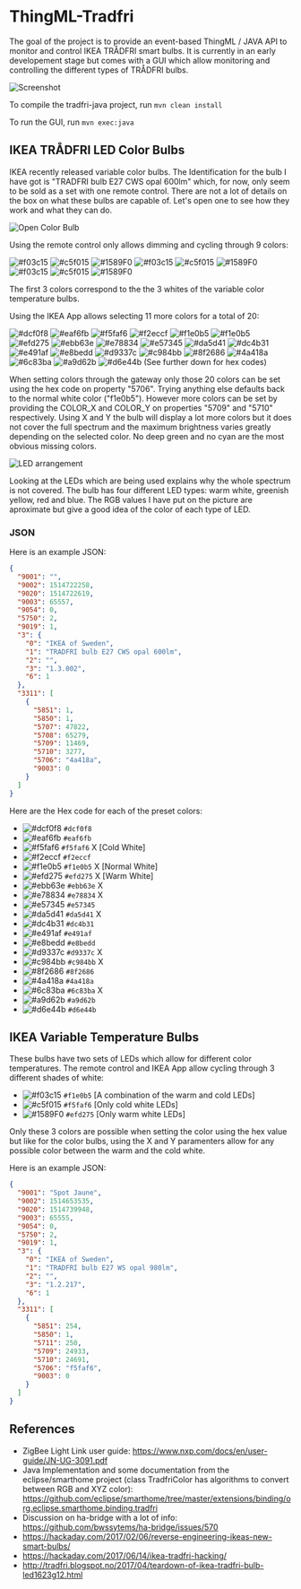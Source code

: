 # ThingML-Tradfri

The goal of the project is to provide an event-based ThingML / JAVA API to monitor and control IKEA TRÅDFRI smart bulbs.  It is currently in an early developement stage but comes with a GUI which allow monitoring and controlling the different types of TRÅDFRI bulbs.

![Screenshot](doc/screenshot.png  "Screenshot")

To compile the tradfri-java project, run `mvn clean install`

To run the GUI, run `mvn exec:java`

## IKEA TRÅDFRI LED Color Bulbs

IKEA recently released variable color bulbs. The Identification for the bulb I have got is "TRADFRI bulb E27 CWS opal 600lm" which, for now, only seem to be sold as a set with one remote control. There are not a lot of details on the box on what these bulbs are capable of. Let's open one to see how they work and what they can do.

![Open Color Bulb](doc/OpenBulb.jpg  "Open Color Bulb")

Using the remote control only allows dimming and cycling through 9 colors:

![#f03c15](https://placehold.it/15/f1e0b5/000000?text=+) ![#c5f015](https://placehold.it/15/f5faf6/000000?text=+) ![#1589F0](https://placehold.it/15/efd275/000000?text=+) ![#f03c15](https://placehold.it/15/ebb63e/000000?text=+) 	 ![#c5f015](https://placehold.it/15/e78834/000000?text=+) ![#1589F0](https://placehold.it/15/da5d41/000000?text=+)  ![#f03c15](https://placehold.it/15/d9337c/000000?text=+)  ![#c5f015](https://placehold.it/15/c984bb/000000?text=+) ![#1589F0](https://placehold.it/15/6c83ba/000000?text=+) 

 The first 3 colors correspond to the the 3 whites of the variable color temperature bulbs. 
 
 Using the IKEA App allows selecting 11 more colors for a total of 20: 

![#dcf0f8](https://placehold.it/15/dcf0f8/000000?text=+) ![#eaf6fb](https://placehold.it/15/eaf6fb/000000?text=+) ![#f5faf6](https://placehold.it/15/f5faf6/000000?text=+) ![#f2eccf](https://placehold.it/15/f2eccf/000000?text=+) ![#f1e0b5](https://placehold.it/15/f1e0b5/000000?text=+) ![#f1e0b5](https://placehold.it/15/f1e0b5/000000?text=+)  ![#efd275](https://placehold.it/15/efd275/000000?text=+)  ![#ebb63e](https://placehold.it/15/ebb63e/000000?text=+)  ![#e78834](https://placehold.it/15/e78834/000000?text=+)  ![#e57345](https://placehold.it/15/e57345/000000?text=+)  ![#da5d41](https://placehold.it/15/da5d41/000000?text=+)  ![#dc4b31](https://placehold.it/15/dc4b31/000000?text=+) ![#e491af](https://placehold.it/15/e491af/000000?text=+)  ![#e8bedd](https://placehold.it/15/e8bedd/000000?text=+)  ![#d9337c](https://placehold.it/15/d9337c/000000?text=+)  ![#c984bb](https://placehold.it/15/c984bb/000000?text=+)  ![#8f2686](https://placehold.it/15/8f2686/000000?text=+)  ![#4a418a](https://placehold.it/15/4a418a/000000?text=+)  ![#6c83ba](https://placehold.it/15/6c83ba/000000?text=+)  ![#a9d62b](https://placehold.it/15/a9d62b/000000?text=+)  ![#d6e44b](https://placehold.it/15/d6e44b/000000?text=+)  (See further down for hex codes) 

When setting colors through the gateway only those 20 colors can be set using the hex code on property "5706". Trying anything else defaults back to the normal white color ("f1e0b5"). However more colors can be set by providing the COLOR_X and COLOR_Y on properties "5709" and "5710" respectively. Using X and Y the bulb will display a lot more colors but it does not cover the full spectrum and the maximum brightness varies greatly depending on the selected color. No deep green and no cyan are the most obvious missing colors.

![LED arrangement](doc/Circuit_LEDs.jpg  "LED arrangement")

Looking at the LEDs which are being used explains why the whole spectrum is not covered. The bulb has four different LED types: warm white, greenish yellow, red and blue. The RGB values I have put on the picture are aproximate but give a good idea of the color of each type of LED.

### JSON

Here is an example JSON:
```json
{
  "9001": "",
  "9002": 1514722258,
  "9020": 1514722619,
  "9003": 65557,
  "9054": 0,
  "5750": 2,
  "9019": 1,
  "3": {
    "0": "IKEA of Sweden",
    "1": "TRADFRI bulb E27 CWS opal 600lm",
    "2": "",
    "3": "1.3.002",
    "6": 1
  },
  "3311": [
    {
      "5851": 1,
      "5850": 1,
      "5707": 47822,
      "5708": 65279,
      "5709": 11469,
      "5710": 3277,
      "5706": "4a418a",
      "9003": 0
    }
  ]
}
```

Here are the Hex code for each of the preset colors:
- ![#dcf0f8](https://placehold.it/15/dcf0f8/000000?text=+)  	`#dcf0f8` 
- ![#eaf6fb](https://placehold.it/15/eaf6fb/000000?text=+) 	`#eaf6fb`
- ![#f5faf6](https://placehold.it/15/f5faf6/000000?text=+) 	`#f5faf6` 	X	[Cold White]
- ![#f2eccf](https://placehold.it/15/f2eccf/000000?text=+) 		`#f2eccf`
- ![#f1e0b5](https://placehold.it/15/f1e0b5/000000?text=+) 	`#f1e0b5` 	X	[Normal White]
- ![#efd275](https://placehold.it/15/efd275/000000?text=+) 	`#efd275`	X	[Warm White]
- ![#ebb63e](https://placehold.it/15/ebb63e/000000?text=+) 	`#ebb63e`	X
- ![#e78834](https://placehold.it/15/e78834/000000?text=+) 	`#e78834`	X
- ![#e57345](https://placehold.it/15/e57345/000000?text=+) 	`#e57345`
- ![#da5d41](https://placehold.it/15/da5d41/000000?text=+) 	`#da5d41`	X
- ![#dc4b31](https://placehold.it/15/dc4b31/000000?text=+) 	`#dc4b31`
- ![#e491af](https://placehold.it/15/e491af/000000?text=+) 	`#e491af`
- ![#e8bedd](https://placehold.it/15/e8bedd/000000?text=+) 	`#e8bedd`
- ![#d9337c](https://placehold.it/15/d9337c/000000?text=+) 	`#d9337c`	X
- ![#c984bb](https://placehold.it/15/c984bb/000000?text=+) 	`#c984bb`	X
- ![#8f2686](https://placehold.it/15/8f2686/000000?text=+) 	`#8f2686`
- ![#4a418a](https://placehold.it/15/4a418a/000000?text=+) 	`#4a418a`
- ![#6c83ba](https://placehold.it/15/6c83ba/000000?text=+) 	`#6c83ba`	X
- ![#a9d62b](https://placehold.it/15/a9d62b/000000?text=+) 	`#a9d62b`
- ![#d6e44b](https://placehold.it/15/d6e44b/000000?text=+) 	`#d6e44b`



## IKEA Variable Temperature Bulbs

These bulbs have two sets of LEDs which allow for different color temperatures. The remote control and IKEA App allow cycling through 3 different shades of white:

- ![#f03c15](https://placehold.it/15/f1e0b5/000000?text=+) 	`#f1e0b5` 	[A combination of the warm and cold LEDs]
- ![#c5f015](https://placehold.it/15/f5faf6/000000?text=+) 	`#f5faf6`	[Only cold white LEDs]
- ![#1589F0](https://placehold.it/15/efd275/000000?text=+) 	`#efd275` 	[Only warm white LEDs]

Only these 3 colors are possible when setting the color using the hex value but like for the color bulbs, using the X and Y paramenters allow for any possible color between the warm and the cold white.

Here is an example JSON:
```json
{
  "9001": "Spot Jaune",
  "9002": 1514653535,
  "9020": 1514739948,
  "9003": 65555,
  "9054": 0,
  "5750": 2,
  "9019": 1,
  "3": {
    "0": "IKEA of Sweden",
    "1": "TRADFRI bulb E27 WS opal 980lm",
    "2": "",
    "3": "1.2.217",
    "6": 1
  },
  "3311": [
    {
      "5851": 254,
      "5850": 1,
      "5711": 250,
      "5709": 24933,
      "5710": 24691,
      "5706": "f5faf6",
      "9003": 0
    }
  ]
}
```
## References

- ZigBee Light Link user guide: https://www.nxp.com/docs/en/user-guide/JN-UG-3091.pdf
- Java Implementation and some documentation from the eclipse/smarthome project (class TradfriColor has algorithms to convert between RGB and XYZ color): https://github.com/eclipse/smarthome/tree/master/extensions/binding/org.eclipse.smarthome.binding.tradfri
- Discussion on ha-bridge with a lot of info: https://github.com/bwssytems/ha-bridge/issues/570
- https://hackaday.com/2017/02/06/reverse-engineering-ikeas-new-smart-bulbs/
- https://hackaday.com/2017/06/14/ikea-tradfri-hacking/
- http://tradfri.blogspot.no/2017/04/teardown-of-ikea-tradfri-bulb-led1623g12.html


